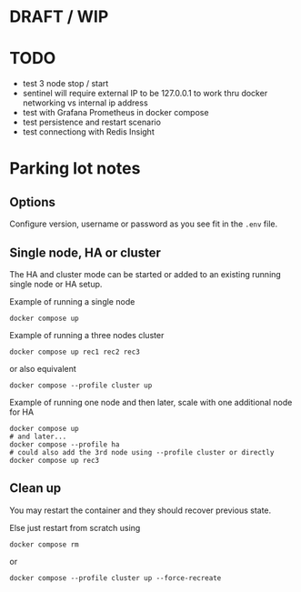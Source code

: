 # DRAFT / WIP


# TODO
- test 3 node stop / start
- sentinel will require external IP to be 127.0.0.1 to work thru docker networking vs internal ip address
- test with Grafana Prometheus in docker compose
- test persistence and restart scenario
- test connectiong with Redis Insight


# Parking lot notes


## Options

Configure version, username or password as you see fit in the `.env` file.

## Single node, HA or cluster


The HA and cluster mode can be started or added to an existing running single node or HA setup.

Example of running a single node
```
docker compose up
```

Example of running a three nodes cluster
```
docker compose up rec1 rec2 rec3
```
or also equivalent
```
docker compose --profile cluster up
```

Example of running one node and then later, scale with one additional node for HA
```
docker compose up
# and later...
docker compose --profile ha
# could also add the 3rd node using --profile cluster or directly
docker compose up rec3
```

## Clean up

You may restart the container and they should recover previous state.

Else just restart from scratch using
```
docker compose rm
```
or
```
docker compose --profile cluster up --force-recreate
```
